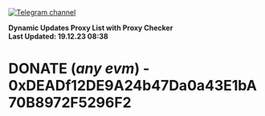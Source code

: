 [![Telegram channel](https://img.shields.io/endpoint?url=https://runkit.io/damiankrawczyk/telegram-badge/branches/master?url=https://t.me/n4z4v0d)](https://t.me/n4z4v0d) 

**Dynamic Updates Proxy List with Proxy Checker**  
**Last Updated: 19.12.23 08:38**

# DONATE (_any evm_) - 0xDEADf12DE9A24b47Da0a43E1bA70B8972F5296F2
